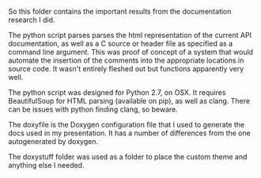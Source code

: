 So this folder contains the important results from the documentation research I did.

The python script parses parses the html representation of the current API documentation, as well as a C source or header file as specified as a command line argument. This was proof of concept of a system that would automate the insertion of the comments into the appropriate locations in source code. It wasn't entirely fleshed out but functions apparently very well.

The python script was designed for Python 2.7, on OSX. It requires BeautifulSoup for HTML parsing (available on pip), as well as clang. There can be issues with python finding clang, so beware. 

The doxyfile is the Doxygen configuration file that I used to generate the docs used in my presentation. It has a number of differences from the one autogenerated by doxygen. 

The doxystuff folder was used as a folder to place the custom theme and anything else I needed. 


